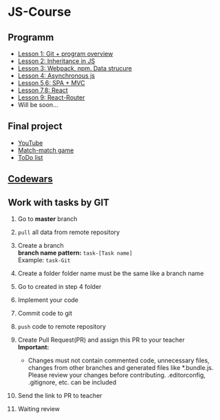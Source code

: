 # JS-Course

## Programm

* [Lesson 1: Git + program overview](./lessons/ls1)
* [Lesson 2: Inheritance in JS](./lessons/ls2)
* [Lesson 3: Webpack, npm. Data strucure](./lessons/ls3)
* [Lesson 4: Asynchronous js](./lessons/ls4)
* [Lesson 5,6: SPA + MVC](./lessons/ls5)
* [Lesson 7,8: React](./lessons/ls7)
* [Lesson 9: React-Router](./lessons/ls9)
* Will be soon...  

## Final project
* [YouTube](./finalProjects/youtube/)
* [Match-match game](./finalProjects/matchMatchGame/)
* [ToDo list](./finalProjects/todo/)

## [Codewars](./codewars.md)

## Work with tasks by GIT

1) Go to **master** branch
2) `pull` all data from remote repository
3) Create a branch  
  **branch name pattern:** `task-[Task name]`  
  Example: `task-Git`  
4) Create a folder folder name must be the same like a branch name
5) Go to created in step 4 folder
6) Implement your code
7) Commit code to git
8) `push` code to remote repository
9) Create Pull Request(PR) and assign this PR to your teacher  
**Important:**  
    * Changes must not contain commented code, unnecessary files, changes from other branches and generated files like *.bundle.js. Please review your changes before contributing. .editorconfig, .gitignore, etc. can be included  


10) Send the link to PR to teacher
11) Waiting review
   